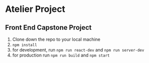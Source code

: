 # Atelier Project
## Front End Capstone Project

1. Clone down the repo to your local machine
2. `npm install`
3. for development, run `npm run react-dev` and `npm run server-dev`
4. for production run `npm run build` and `npm start`
